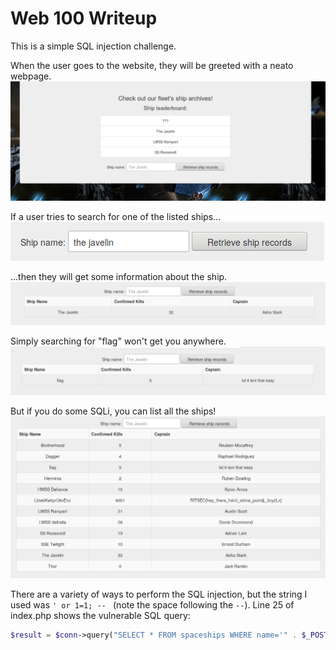 # Web 100 Writeup
This is a simple SQL injection challenge.

When the user goes to the website, they will be greeted with a neato webpage.
![Webpage](webpage.png)

If a user tries to search for one of the listed ships...
![Ship query](javelin-query.png)

...then they will get some information about the ship.
![Ship results](javelin-results.png)

Simply searching for "flag" won't get you anywhere.
![No flag for you](flag-results.png)

But if you do some SQLi, you can list all the ships!
![Successful exploitation](sqli-success.png)

There are a variety of ways to perform the SQL injection, but the string I used
was `' or 1=1; -- ` (note the space following the `--`).  Line 25 of index.php
shows the vulnerable SQL query:

```php
$result = $conn->query("SELECT * FROM spaceships WHERE name='" . $_POST['name'] . "';");
```
